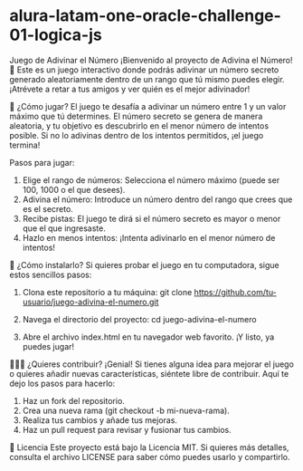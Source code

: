 # alura-latam-one-oracle-challenge-01-logica-js
Juego de Adivinar el Número
¡Bienvenido al proyecto de Adivina el Número! 🎉 Este es un juego interactivo donde podrás adivinar un número secreto generado aleatoriamente dentro de un rango que tú mismo puedes elegir. ¡Atrévete a retar a tus amigos y ver quién es el mejor adivinador!

🚀 ¿Cómo jugar?
El juego te desafía a adivinar un número entre 1 y un valor máximo que tú determines. El número secreto se genera de manera aleatoria, y tu objetivo es descubrirlo en el menor número de intentos posible. Si no lo adivinas dentro de los intentos permitidos, ¡el juego termina!

Pasos para jugar:
1. Elige el rango de números: Selecciona el número máximo (puede ser 100, 1000 o el que desees).
2. Adivina el número: Introduce un número dentro del rango que crees que es el secreto.
3. Recibe pistas: El juego te dirá si el número secreto es mayor o menor que el que ingresaste.
4. Hazlo en menos intentos: ¡Intenta adivinarlo en el menor número de intentos!

🔧 ¿Cómo instalarlo?
Si quieres probar el juego en tu computadora, sigue estos sencillos pasos:

1. Clona este repositorio a tu máquina:
git clone https://github.com/tu-usuario/juego-adivina-el-numero.git

2. Navega el directorio del proyecto:
cd juego-adivina-el-numero

3. Abre el archivo index.html en tu navegador web favorito. ¡Y listo, ya puedes jugar!
   
🧑‍🤝‍🧑 ¿Quieres contribuir?
¡Genial! Si tienes alguna idea para mejorar el juego o quieres añadir nuevas características, siéntete libre de contribuir. Aquí te dejo los pasos para hacerlo:

1. Haz un fork del repositorio.
2. Crea una nueva rama (git checkout -b mi-nueva-rama).
3. Realiza tus cambios y añade tus mejoras.
4. Haz un pull request para revisar y fusionar tus cambios.

📜 Licencia
Este proyecto está bajo la Licencia MIT. Si quieres más detalles, consulta el archivo LICENSE para saber cómo puedes usarlo y compartirlo.

